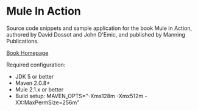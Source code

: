 Mule In Action
==============

Source code snippets and sample application for the book Mule in Action, authored by David Dossot and John D'Emic, and published by Manning Publications.

[Book Homepage](http://www.manning.com/dossot/)

Required configuration:

- JDK 5 or better
- Maven 2.0.8+
- Mule 2.1.x or better
- Build setup: MAVEN_OPTS="-Xms128m -Xmx512m -XX:MaxPermSize=256m"
